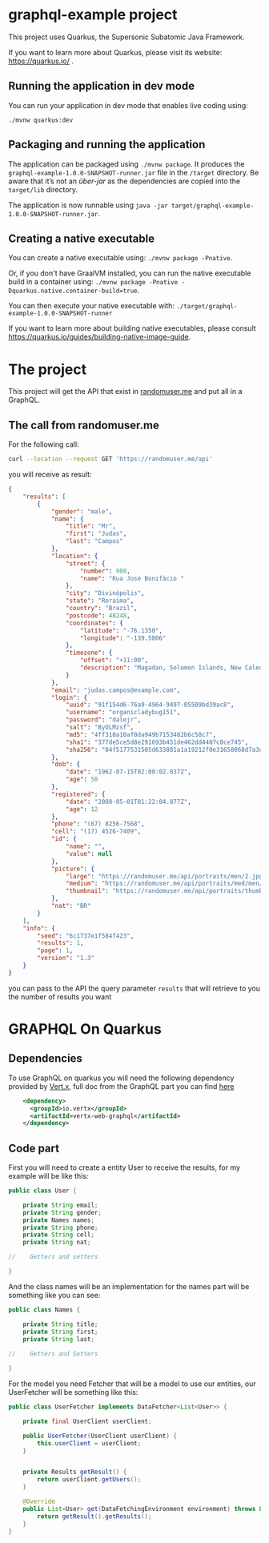 # graphql-example project

This project uses Quarkus, the Supersonic Subatomic Java Framework.

If you want to learn more about Quarkus, please visit its website: https://quarkus.io/ .

## Running the application in dev mode

You can run your application in dev mode that enables live coding using:
```
./mvnw quarkus:dev
```

## Packaging and running the application

The application can be packaged using `./mvnw package`.
It produces the `graphql-example-1.0.0-SNAPSHOT-runner.jar` file in the `/target` directory.
Be aware that it’s not an _über-jar_ as the dependencies are copied into the `target/lib` directory.

The application is now runnable using `java -jar target/graphql-example-1.0.0-SNAPSHOT-runner.jar`.

## Creating a native executable

You can create a native executable using: `./mvnw package -Pnative`.

Or, if you don't have GraalVM installed, you can run the native executable build in a container using: `./mvnw package -Pnative -Dquarkus.native.container-build=true`.

You can then execute your native executable with: `./target/graphql-example-1.0.0-SNAPSHOT-runner`

If you want to learn more about building native executables, please consult https://quarkus.io/guides/building-native-image-guide.

# The project 

This project will get the API that exist in  [randomuser.me](https://randomuser.me) and put all in a GraphQL.

## The call from randomuser.me

For the following call:

```bash
curl --location --request GET 'https://randomuser.me/api'
```

you will receive as result:

```json
{
    "results": [
        {
            "gender": "male",
            "name": {
                "title": "Mr",
                "first": "Judas",
                "last": "Campos"
            },
            "location": {
                "street": {
                    "number": 908,
                    "name": "Rua José Bonifácio "
                },
                "city": "Divinópolis",
                "state": "Roraima",
                "country": "Brazil",
                "postcode": 48248,
                "coordinates": {
                    "latitude": "-76.1350",
                    "longitude": "-139.5806"
                },
                "timezone": {
                    "offset": "+11:00",
                    "description": "Magadan, Solomon Islands, New Caledonia"
                }
            },
            "email": "judas.campos@example.com",
            "login": {
                "uuid": "91f154d6-76a9-4964-9497-05509bd39ac8",
                "username": "organicladybug151",
                "password": "dalejr",
                "salt": "ByOLMzsf",
                "md5": "4ff310a10af0da949b7153482b6c58c7",
                "sha1": "377de5ce5d8e291693b451de462dd4407c0ce745",
                "sha256": "84f5177531505d633881a1a19212f0e31658068d7a3d19f125e79a8dbc6d1bc1"
            },
            "dob": {
                "date": "1962-07-15T02:08:02.037Z",
                "age": 58
            },
            "registered": {
                "date": "2008-05-01T01:22:04.877Z",
                "age": 12
            },
            "phone": "(67) 8256-7568",
            "cell": "(17) 4526-7409",
            "id": {
                "name": "",
                "value": null
            },
            "picture": {
                "large": "https://randomuser.me/api/portraits/men/2.jpg",
                "medium": "https://randomuser.me/api/portraits/med/men/2.jpg",
                "thumbnail": "https://randomuser.me/api/portraits/thumb/men/2.jpg"
            },
            "nat": "BR"
        }
    ],
    "info": {
        "seed": "6c1737e1f584f423",
        "results": 1,
        "page": 1,
        "version": "1.3"
    }
}
```

you can pass to the API the query parameter `results` that will retrieve to you the number of results you want  

# GRAPHQL On Quarkus

## Dependencies 

To use GraphQL on quarkus you will need the following dependency provided by  [Vert.x](https://vertx.io/), full doc from the 
GraphQL part you can find [here](https://vertx.io/docs/vertx-web-graphql/java/)

```xml
    <dependency>
      <groupId>io.vertx</groupId>
      <artifactId>vertx-web-graphql</artifactId>
    </dependency>
```

## Code part
First you will need to create a entity User to receive the results, for my example will be like this:

```java
public class User {

    private String email;
    private String gender;
    private Names names;
    private String phone;
    private String cell;
    private String nat;

//    Getters and setters

}
```

And the class names will be an  implementation for the names part will be something like you can see:

```java
public class Names {

    private String title;
    private String first;
    private String last;
    
//    Getters and Setters

}
```

For the model you need Fetcher that will be a model to use our entities, our UserFetcher will be something like this:


```java
public class UserFetcher implements DataFetcher<List<User>> {

    private final UserClient userClient;

    public UserFetcher(UserClient userClient) {
        this.userClient = userClient;
    }


    private Results getResult() {
        return userClient.getUsers();
    }

    @Override
    public List<User> get(DataFetchingEnvironment environment) throws Exception {
        return getResult().getResults();
    }
}
``` 